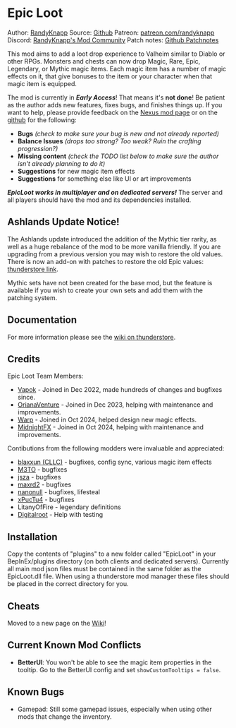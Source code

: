 # Epic Loot

Author: [RandyKnapp](https://discord.gg/ZNhYeavv3C)
Source: [Github](https://github.com/RandyKnapp/ValheimMods/blob/main/EpicLoot/)
Patreon: [patreon.com/randyknapp](https://www.patreon.com/randyknapp)
Discord: [RandyKnapp's Mod Community](https://discord.gg/ZNhYeavv3C)
Patch notes: [Github Patchnotes](https://github.com/RandyKnapp/ValheimMods/blob/main/EpicLoot/CHANGELOG.md)

This mod aims to add a loot drop experience to Valheim similar to Diablo or other RPGs. Monsters and chests can now drop Magic, Rare, Epic, Legendary, or Mythic magic items. Each magic item has a number of magic effects on it, that give bonuses to the item or your character when that magic item is equipped.

The mod is currently in ***Early Access***! That means it's **not done**! Be patient as the author adds new features, fixes bugs, and finishes things up. If you want to help, please provide feedback on the [Nexus mod page](https://www.nexusmods.com/valheim/mods/387) or on the [github](https://github.com/RandyKnapp/ValheimMods/tree/main/EpicLoot) for the following:

  * **Bugs** *(check to make sure your bug is new and not already reported)*
  * **Balance Issues** *(drops too strong? Too weak? Ruin the crafting progression?)*
  * **Missing content** *(check the TODO list below to make sure the author isn't already planning to do it)*
  * **Suggestions** for new magic item effects
  * **Suggestions** for something else like UI or art improvements

***EpicLoot works in multiplayer and on dedicated servers!*** The server and all players should have the mod and its dependencies installed.

## Ashlands Update Notice!

The Ashlands update introduced the addition of the Mythic tier rarity, as well as a huge rebalance of the mod to be more vanilla friendly. If you are upgrading from a previous version you may wish to restore the old values. There is now an add-on with patches to restore the old Epic values: [thunderstore link](https://thunderstore.io/c/valheim/p/RandyKnapp/EpicPatches_EpicLoot/).

Mythic sets have not been created for the base mod, but the feature is available if you wish to create your own sets and add them with the patching system.

## Documentation

For more information please see the [wiki on thunderstore](https://thunderstore.io/c/valheim/p/RandyKnapp/EpicLoot/wiki/).

## Credits

Epic Loot Team Members:
  * [Vapok](https://github.com/Vapok) - Joined in Dec 2022, made hundreds of changes and bugfixes since.
  * [OrianaVenture](https://github.com/OrianaVenture) - Joined in Dec 2023, helping with maintenance and improvements.
  * [Warp](https://github.com/jneb802) - Joined in Oct 2024, helped design new magic effects.
  * [MidnightFX](https://github.com/MidnightsFX) - Joined in Oct 2024, helping with maintenance and improvements.

Contibutions from the following modders were invaluable and appreciated: 
  * [blaxxun (CLLC)](https://www.nexusmods.com/valheim/mods/495) - bugfixes, config sync, various magic item effects
  * [M3TO](https://github.com/M3TO) - bugfixes
  * [jsza](https://github.com/jsza) - bugfixes
  * [maxrd2](https://github.com/maxrd2) - bugfixes
  * [nanonull](https://github.com/nanonull) - bugfixes, lifesteal
  * [xPucTu4](https://github.com/xPucTu4) - bugfixes
  * LitanyOfFire - legendary definitions
  * [Digitalroot](https://github.com/Digitalroot) - Help with testing

## Installation

Copy the contents of "plugins" to a new folder called "EpicLoot" in your BepInEx/plugins directory (on both clients and dedicated servers). Currently all main mod json files must be contained in the same folder as the EpicLoot.dll file. When using a thunderstore mod manager these files should be placed in the correct directory for you.

## Cheats

Moved to a new page on the [Wiki](https://thunderstore.io/c/valheim/p/RandyKnapp/EpicLoot/wiki/2750-7cheatscommands/)!

## Current Known Mod Conflicts

  * **BetterUI**: You won't be able to see the magic item properties in the tooltip. Go to the BetterUI config and set `showCustomTooltips = false`.

## Known Bugs

  * Gamepad: Still some gamepad issues, especially when using other mods that change the inventory.